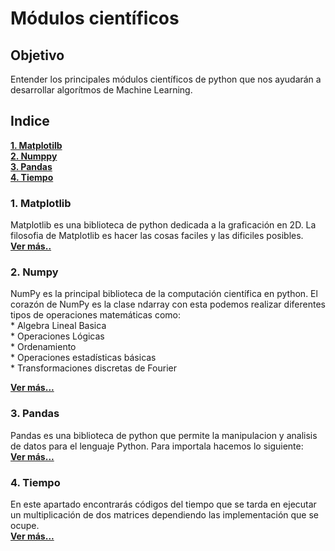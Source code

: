 Módulos científicos  
===================

Objetivo
--------
Entender los principales módulos científicos de python que nos ayudarán a desarrollar algorítmos de Machine Learning.

Indice
------

**[1. Matplotilb][1]**  
**[2. Numppy][2]**  
**[3. Pandas][3]**  
**[4. Tiempo][4]**

### 1. Matplotlib  
Matplotlib es una biblioteca de python dedicada a la graficación en 2D. La filosofia de Matplotlib es hacer las cosas faciles y las dificiles posibles.  
**[Ver más..][1]**

### 2. Numpy  

NumPy es la principal biblioteca de la computación científica en python. El corazón de NumPy es la clase ndarray con esta podemos realizar diferentes tipos de operaciones matemáticas como:  
    * Algebra Lineal Basica  
    * Operaciones Lógicas  
    * Ordenamiento  
    * Operaciones estadísticas básicas  
    * Transformaciones discretas de Fourier  

**[Ver más...][2]**  

### 3. Pandas  
Pandas es una biblioteca de python que permite la manipulacion y analisis de datos para el lenguaje Python. Para importala hacemos lo siguiente:  
**[Ver más...][3]**  

### 4. Tiempo  
En este apartado encontrarás códigos del tiempo que se tarda en ejecutar un multiplicación de dos matrices dependiendo las implementación que se ocupe.  
**[Ver más...][4]**  


[1]:https://github.com/patoba/MachineLearning/blob/master/1_Modulos_Cientificos/Matplotlib.ipynb
[2]:https://github.com/patoba/MachineLearning/blob/master/1_Modulos_Cientificos/Numpy.ipynb  
[3]:https://github.com/patoba/MachineLearning/blob/master/1_Modulos_Cientificos/Pandas.ipynb  
[4]:https://github.com/patoba/MachineLearning/blob/master/1_Modulos_Cientificos/Pandas.ipynb  